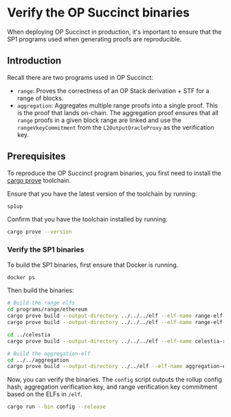 # Verify the OP Succinct binaries

When deploying OP Succinct in production, it's important to ensure that the SP1 programs used when generating proofs are reproducible.

## Introduction

Recall there are two programs used in OP Succinct:
- `range`: Proves the correctness of an OP Stack derivation + STF for a range of blocks.
- `aggregation`: Aggregates multiple range proofs into a single proof. This is the proof that lands on-chain. The aggregation proof ensures that all `range` proofs in a given block range are linked and use the `rangeVkeyCommitment` from the `L2OutputOracleProxy` as the verification key.

## Prerequisites

To reproduce the OP Succinct program binaries, you first need to install the [cargo prove](https://docs.succinct.xyz/docs/sp1/getting-started/install#option-1-prebuilt-binaries-recommended) toolchain.

Ensure that you have the latest version of the toolchain by running:

```bash
sp1up
```

Confirm that you have the toolchain installed by running:

```bash
cargo prove --version
```

### Verify the SP1 binaries

To build the SP1 binaries, first ensure that Docker is running.

```bash
docker ps
```

Then build the binaries:

```bash
# Build the range elfs
cd programs/range/ethereum
cargo prove build --output-directory ../../../elf --elf-name range-elf-bump --docker --tag v5.2.1
cargo prove build --output-directory ../../../elf --elf-name range-elf-embedded --docker --tag v5.2.1 --features embedded

cd ../celestia
cargo prove build --output-directory ../../../elf --elf-name celestia-range-elf-embedded --docker --tag v5.2.1 --features embedded

# Build the aggregation-elf
cd ../../aggregation
cargo prove build --output-directory ../../elf --elf-name aggregation-elf --docker --tag v5.2.1
```

Now, you can verify the binaries. The `config` script outputs the rollup config hash, aggregation verification key, and range verification key commitment based on the ELFs in `/elf`.

```bash
cargo run --bin config --release
```
